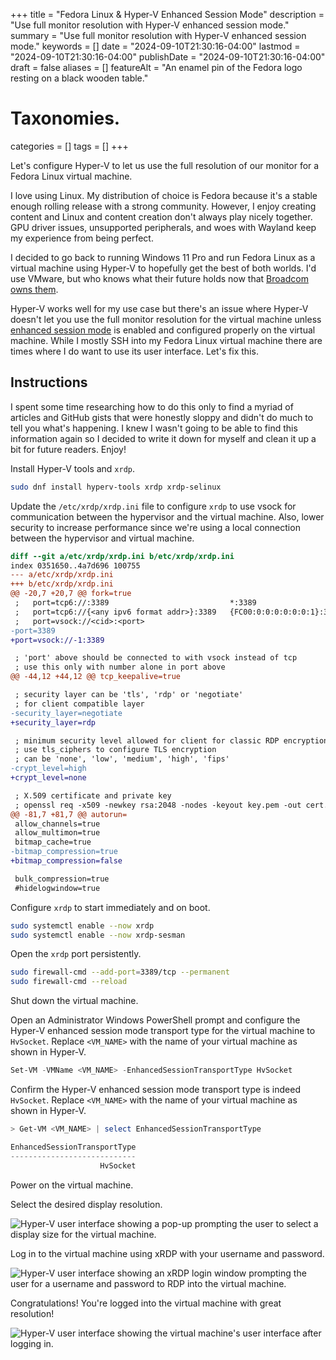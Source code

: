 +++
title       = "Fedora Linux & Hyper-V Enhanced Session Mode"
description = "Use full monitor resolution with Hyper-V enhanced session mode."
summary     = "Use full monitor resolution with Hyper-V enhanced session mode."
keywords    = []
date        = "2024-09-10T21:30:16-04:00"
lastmod     = "2024-09-10T21:30:16-04:00"
publishDate = "2024-09-10T21:30:16-04:00"
draft       = false
aliases     = []
featureAlt  = "An enamel pin of the Fedora logo resting on a black wooden table."

# Taxonomies.
categories = []
tags       = []
+++

Let's configure Hyper-V to let us use the full resolution of our monitor for a
Fedora Linux virtual machine.

I love using Linux. My distribution of choice is Fedora because it's a stable
enough rolling release with a strong community. However, I enjoy creating
content and Linux and content creation don't always play nicely together. GPU
driver issues, unsupported peripherals, and woes with Wayland keep my
experience from being perfect.

I decided to go back to running Windows 11 Pro and run Fedora Linux as a
virtual machine using Hyper-V to hopefully get the best of both worlds. I'd use
VMware, but who knows what their future holds now that [Broadcom owns
them][broadcom-vmware].

Hyper-V works well for my use case but there's an issue where Hyper-V doesn't
let you use the full monitor resolution for the virtual machine unless
[enhanced session mode][hyper-v-enhanced-session-mode] is enabled and
configured properly on the virtual machine. While I mostly SSH into my Fedora
Linux virtual machine there are times where I do want to use its user
interface. Let's fix this.

## Instructions

I spent some time researching how to do this only to find a myriad of articles
and GitHub gists that were honestly sloppy and didn't do much to tell you
what's happening. I knew I wasn't going to be able to find this information
again so I decided to write it down for myself and clean it up a bit for future
readers. Enjoy!

Install Hyper-V tools and `xrdp`.

```sh
sudo dnf install hyperv-tools xrdp xrdp-selinux
```

Update the `/etc/xrdp/xrdp.ini` file to configure `xrdp` to use vsock for
communication between the hypervisor and the virtual machine. Also, lower
security to increase performance since we're using a local connection between
the hypervisor and virtual machine.

```diff
diff --git a/etc/xrdp/xrdp.ini b/etc/xrdp/xrdp.ini
index 0351650..4a7d696 100755
--- a/etc/xrdp/xrdp.ini
+++ b/etc/xrdp/xrdp.ini
@@ -20,7 +20,7 @@ fork=true
 ;   port=tcp6://:3389                           *:3389
 ;   port=tcp6://{<any ipv6 format addr>}:3389   {FC00:0:0:0:0:0:0:1}:3389
 ;   port=vsock://<cid>:<port>
-port=3389
+port=vsock://-1:3389

 ; 'port' above should be connected to with vsock instead of tcp
 ; use this only with number alone in port above
@@ -44,12 +44,12 @@ tcp_keepalive=true

 ; security layer can be 'tls', 'rdp' or 'negotiate'
 ; for client compatible layer
-security_layer=negotiate
+security_layer=rdp

 ; minimum security level allowed for client for classic RDP encryption
 ; use tls_ciphers to configure TLS encryption
 ; can be 'none', 'low', 'medium', 'high', 'fips'
-crypt_level=high
+crypt_level=none

 ; X.509 certificate and private key
 ; openssl req -x509 -newkey rsa:2048 -nodes -keyout key.pem -out cert.pem -days 365
@@ -81,7 +81,7 @@ autorun=
 allow_channels=true
 allow_multimon=true
 bitmap_cache=true
-bitmap_compression=true
+bitmap_compression=false

 bulk_compression=true
 #hidelogwindow=true
```

Configure `xrdp` to start immediately and on boot.

```sh
sudo systemctl enable --now xrdp
sudo systemctl enable --now xrdp-sesman
```

Open the `xrdp` port persistently.

```sh
sudo firewall-cmd --add-port=3389/tcp --permanent
sudo firewall-cmd --reload
```

Shut down the virtual machine.

Open an Administrator Windows PowerShell prompt and configure the Hyper-V
enhanced session mode transport type for the virtual machine to `HvSocket`.
Replace `<VM_NAME>` with the name of your virtual machine as shown in Hyper-V.

```powershell
Set-VM -VMName <VM_NAME> -EnhancedSessionTransportType HvSocket
```

Confirm the Hyper-V enhanced session mode transport type is indeed `HvSocket`.
Replace `<VM_NAME>` with the name of your virtual machine as shown in Hyper-V.

```powershell
> Get-VM <VM_NAME> | select EnhancedSessionTransportType

EnhancedSessionTransportType
----------------------------
                    HvSocket
```

Power on the virtual machine.

Select the desired display resolution.

![Hyper-V user interface showing a pop-up prompting the user to select a
display size for the virtual machine.][hyper-v-prompt]

Log in to the virtual machine using xRDP with your username and password.

![Hyper-V user interface showing an xRDP login window prompting the user for a
username and password to RDP into the virtual machine.][hyper-v-rdp-login]

Congratulations! You're logged into the virtual machine with great resolution!

![Hyper-V user interface showing the virtual machine's user interface after
logging in.][hyper-v-vm]

[broadcom-vmware]: https://investors.broadcom.com/news-releases/news-release-details/broadcom-completes-acquisition-vmware "Broadcom Completes Acquisition of VMware"
[hyper-v-enhanced-session-mode]: https://learn.microsoft.com/en-us/virtualization/hyper-v-on-windows/user-guide/enhanced-session-mode "Enhanced Session Mode"
[hyper-v-prompt]: hyper-v-enhanced-session-mode-prompt.png "Hyper-V Enhanced Session Mode Prompt"
[hyper-v-rdp-login]: hyper-v-enhanced-session-mode-rdp-login.png "Hyper-V Enhanced Session Mode RDP Login"
[hyper-v-vm]: hyper-v-enhanced-session-mode-vm.png "Hyper-V Enhanced Session Mode VM"
